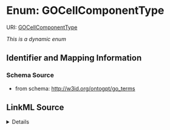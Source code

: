# Enum: GOCellComponentType



URI: [GOCellComponentType](GOCellComponentType.md)


_This is a dynamic enum_








## Identifier and Mapping Information







### Schema Source


* from schema: http://w3id.org/ontogpt/go_terms




## LinkML Source

<details>
```yaml
name: GOCellComponentType
from_schema: http://w3id.org/ontogpt/go_terms
rank: 1000
reachable_from:
  source_ontology: obo:go
  source_nodes:
  - GO:0005575

```
</details>
